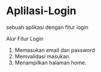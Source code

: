 # Aplilasi-Login
sebuah aplikasi dengan fitur login

Alur Fitur Login
1. Memasukan email dan password
2. Memvalidasi masukan.
3. Menampilkan halaman home.
